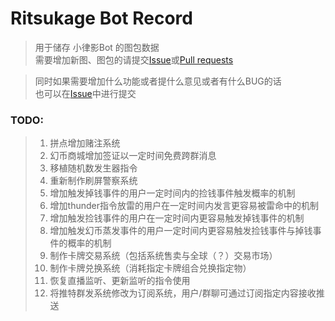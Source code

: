 # Ritsukage Bot Record  

> 用于储存 小律影Bot 的图包数据  
> 需要增加新图、图包的请提交[Issue](https://github.com/BAKAOLC/RitsukageBotRecord/issues)或[Pull requests](https://github.com/BAKAOLC/RitsukageBotRecord/pulls)  

> 同时如果需要增加什么功能或者提什么意见或者有什么BUG的话  
> 也可以在[Issue](https://github.com/BAKAOLC/RitsukageBotRecord/issues)中进行提交  

### TODO:  
> 1. 拼点增加赌注系统  
> 2. 幻币商城增加签证以一定时间免费跨群消息  
> 3. 移植随机数发生器指令  
> 4. 重新制作刷屏警察系统  
> 5. 增加触发掉钱事件的用户一定时间内的捡钱事件触发概率的机制  
> 6. 增加thunder指令放雷的用户在一定时间内发言更容易被雷命中的机制  
> 7. 增加触发捡钱事件的用户在一定时间内更容易触发掉钱事件的机制  
> 8. 增加触发幻币蒸发事件的用户一定时间内更容易触发捡钱事件与掉钱事件的概率的机制  
> 9. 制作卡牌交易系统（包括系统售卖与全球（？）交易市场）  
> 10. 制作卡牌兑换系统（消耗指定卡牌组合兑换指定物）  
> 11. 恢复直播监听、更新监听的指令使用  
> 12. 将推特群发系统修改为订阅系统，用户/群聊可通过订阅指定内容接收推送  